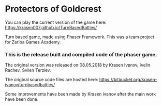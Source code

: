 # Protectors of Goldcrest

You can play the current version of the game here:
https://krasen007.github.io/TurnBasedBattles/

Turn based game, made using Phaser Framework. This was a team project for Zariba Games Academy.


### This is the release built and compiled code of the phaser game.
The original version was released on 08.05.2018 by Krasen Ivanov, Ivelin Rachev, Svilen Terziev.

The original source code files are hosted here:
https://bitbucket.org/krasen-ivanov/turnbasedbattles/


Some improvements have been made by Krasen Ivanov after the main work have been done.
